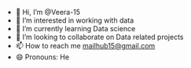 - 👋 Hi, I’m @Veera-15
- 👀 I’m interested in working with data
- 🌱 I’m currently learning Data science
- 💞️ I’m looking to collaborate on Data related projects
- 📫 How to reach me mailhub15@gmail.com
- 😄 Pronouns: He

<!---
Veera-15/Veera-15 is a ✨ special ✨ repository because its `README.md` (this file) appears on your GitHub profile.
You can click the Preview link to take a look at your changes.
--->
